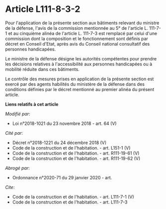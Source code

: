 # Article L111-8-3-2

Pour l'application de la présente section aux bâtiments relevant du ministre de la défense, l'avis de la commission
mentionnée au 5° de l'article L. 111-7-1 et au cinquième alinéa de l'article L. 111-7-3 est remplacé par celui d'une
commission dont la composition et le fonctionnement sont définis par décret en Conseil d'Etat, après avis du Conseil national
consultatif des personnes handicapées.

Le ministre de la défense désigne les autorités compétentes pour prendre les décisions relatives à l'accessibilité aux
personnes handicapées ou à mobilité réduite dans ces bâtiments.

Le contrôle des mesures prises en application de la présente section est exercé par des agents habilités du ministère de la
défense dans des conditions définies par le décret mentionné au premier alinéa du présent article.

**Liens relatifs à cet article**

_Modifié par_:

  - Loi n°2018-1021 du 23 novembre 2018 - art. 64 (V)

_Cité par_:

  - Décret n°2018-1221 du 24 décembre 2018 (V)
  - Code de la construction et de l'habitation. - art. L151-1 (V)
  - Code de la construction et de l'habitation. - art. R111-19-61 (V)
  - Code de la construction et de l'habitation. - art. R111-19-62 (V)

_Abrogé par_:

  - Ordonnance n°2020-71 du 29 janvier 2020 - art.

_Cite_:

  - Code de la construction et de l'habitation. - art. L111-7-1 (V)
  - Code de la construction et de l'habitation. - art. L111-7-3
